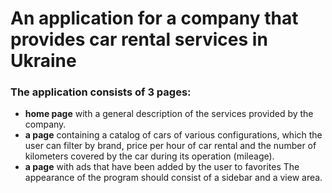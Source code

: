 # An application for a company that provides car rental services in Ukraine

### The application consists of 3 pages:

- **home page** with a general description of the services provided by the company.
- **a page** containing a catalog of cars of various configurations, which the user can filter by brand, price per hour of car rental and the number of kilometers covered by the car during its operation (mileage).
- **a page** with ads that have been added by the user to favorites The appearance of the program should consist of a sidebar and a view area.
